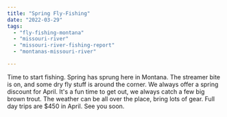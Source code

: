 ```yaml
---
title: "Spring Fly-Fishing"
date: "2022-03-29"
tags: 
  - "fly-fishing-montana"
  - "missouri-river"
  - "missouri-river-fishing-report"
  - "montanas-missouri-river"

---
```


Time to start fishing. Spring has sprung here in Montana. The streamer bite is on, and some dry fly stuff is around the corner. We always offer a spring discount for April. It's a fun time to get out, we always catch a few big brown trout. The weather can be all over the place, bring lots of gear. Full day trips are $450 in April. See you soon.
